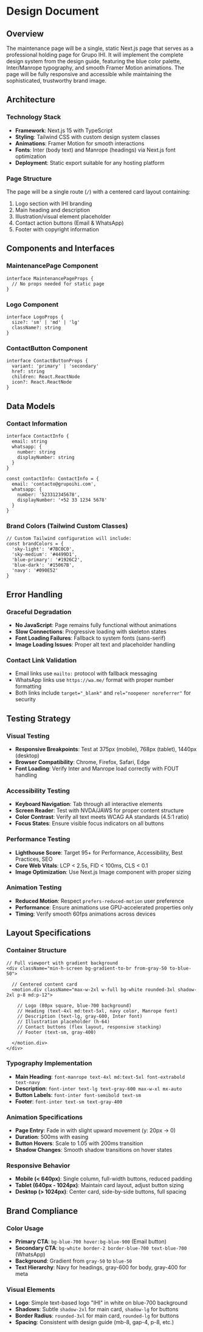 # Design Document

## Overview

The maintenance page will be a single, static Next.js page that serves as a professional holding page for Grupo IHI. It will implement the complete design system from the design guide, featuring the blue color palette, Inter/Manrope typography, and smooth Framer Motion animations. The page will be fully responsive and accessible while maintaining the sophisticated, trustworthy brand image.

## Architecture

### Technology Stack
- **Framework**: Next.js 15 with TypeScript
- **Styling**: Tailwind CSS with custom design system classes
- **Animations**: Framer Motion for smooth interactions
- **Fonts**: Inter (body text) and Manrope (headings) via Next.js font optimization
- **Deployment**: Static export suitable for any hosting platform

### Page Structure
The page will be a single route (`/`) with a centered card layout containing:
1. Logo section with IHI branding
2. Main heading and description
3. Illustration/visual element placeholder
4. Contact action buttons (Email & WhatsApp)
5. Footer with copyright information

## Components and Interfaces

### MaintenancePage Component
```tsx
interface MaintenancePageProps {
  // No props needed for static page
}
```

### Logo Component
```tsx
interface LogoProps {
  size?: 'sm' | 'md' | 'lg'
  className?: string
}
```

### ContactButton Component
```tsx
interface ContactButtonProps {
  variant: 'primary' | 'secondary'
  href: string
  children: React.ReactNode
  icon?: React.ReactNode
}
```

## Data Models

### Contact Information
```tsx
interface ContactInfo {
  email: string
  whatsapp: {
    number: string
    displayNumber: string
  }
}

const contactInfo: ContactInfo = {
  email: 'contacto@grupoihi.com',
  whatsapp: {
    number: '523312345678',
    displayNumber: '+52 33 1234 5678'
  }
}
```

### Brand Colors (Tailwind Custom Classes)
```tsx
// Custom Tailwind configuration will include:
const brandColors = {
  'sky-light': '#7BC0C0',
  'sky-medium': '#4499D1', 
  'blue-primary': '#1926C2',
  'blue-dark': '#15067B',
  'navy': '#090E52'
}
```

## Error Handling

### Graceful Degradation
- **No JavaScript**: Page remains fully functional without animations
- **Slow Connections**: Progressive loading with skeleton states
- **Font Loading Failures**: Fallback to system fonts (sans-serif)
- **Image Loading Issues**: Proper alt text and placeholder handling

### Contact Link Validation
- Email links use `mailto:` protocol with fallback messaging
- WhatsApp links use `https://wa.me/` format with proper number formatting
- Both links include `target="_blank"` and `rel="noopener noreferrer"` for security

## Testing Strategy

### Visual Testing
- **Responsive Breakpoints**: Test at 375px (mobile), 768px (tablet), 1440px (desktop)
- **Browser Compatibility**: Chrome, Firefox, Safari, Edge
- **Font Loading**: Verify Inter and Manrope load correctly with FOUT handling

### Accessibility Testing
- **Keyboard Navigation**: Tab through all interactive elements
- **Screen Reader**: Test with NVDA/JAWS for proper content structure
- **Color Contrast**: Verify all text meets WCAG AA standards (4.5:1 ratio)
- **Focus States**: Ensure visible focus indicators on all buttons

### Performance Testing
- **Lighthouse Score**: Target 95+ for Performance, Accessibility, Best Practices, SEO
- **Core Web Vitals**: LCP < 2.5s, FID < 100ms, CLS < 0.1
- **Image Optimization**: Use Next.js Image component with proper sizing

### Animation Testing
- **Reduced Motion**: Respect `prefers-reduced-motion` user preference
- **Performance**: Ensure animations use GPU-accelerated properties only
- **Timing**: Verify smooth 60fps animations across devices

## Layout Specifications

### Container Structure
```tsx
// Full viewport with gradient background
<div className="min-h-screen bg-gradient-to-br from-gray-50 to-blue-50">
  
  // Centered content card
  <motion.div className="max-w-2xl w-full bg-white rounded-3xl shadow-2xl p-8 md:p-12">
    
    // Logo (80px square, blue-700 background)
    // Heading (text-4xl md:text-5xl, navy color, Manrope font)
    // Description (text-lg, gray-600, Inter font)
    // Illustration placeholder (h-64)
    // Contact buttons (flex layout, responsive stacking)
    // Footer (text-sm, gray-400)
    
  </motion.div>
</div>
```

### Typography Implementation
- **Main Heading**: `font-manrope text-4xl md:text-5xl font-extrabold text-navy`
- **Description**: `font-inter text-lg text-gray-600 max-w-xl mx-auto`
- **Button Labels**: `font-inter font-semibold text-sm`
- **Footer**: `font-inter text-sm text-gray-400`

### Animation Specifications
- **Page Entry**: Fade in with slight upward movement (y: 20px → 0)
- **Duration**: 500ms with easing
- **Button Hovers**: Scale to 1.05 with 200ms transition
- **Shadow Changes**: Smooth shadow transitions on hover states

### Responsive Behavior
- **Mobile (< 640px)**: Single column, full-width buttons, reduced padding
- **Tablet (640px - 1024px)**: Maintain card layout, adjust button sizing
- **Desktop (> 1024px)**: Center card, side-by-side buttons, full spacing

## Brand Compliance

### Color Usage
- **Primary CTA**: `bg-blue-700 hover:bg-blue-900` (Email button)
- **Secondary CTA**: `bg-white border-2 border-blue-700 text-blue-700` (WhatsApp)
- **Background**: Gradient from `gray-50` to `blue-50`
- **Text Hierarchy**: Navy for headings, gray-600 for body, gray-400 for meta

### Visual Elements
- **Logo**: Simple text-based logo "IHI" in white on blue-700 background
- **Shadows**: Subtle `shadow-2xl` for main card, `shadow-lg` for buttons
- **Border Radius**: `rounded-3xl` for main card, `rounded-lg` for buttons
- **Spacing**: Consistent with design guide (mb-8, gap-4, p-8, etc.)